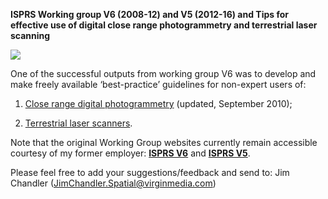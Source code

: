**ISPRS Working group V6 (2008-12) and V5 (2012-16) and Tips for effective use of digital close range photogrammetry and terrestrial laser scanning**


![](https://github.com/JimChandler-Spatial/photogrammetry/blob/gh-pages/Images/dems1.gif)


One of the successful outputs from working group V6 was to develop and make freely available ‘best-practice’ guidelines for non-expert users of:

1. [Close range digital photogrammetry](https://github.com/JimChandler-Spatial/photogrammetry/blob/gh-pages/OtherFiles/photogrammetry-tips.pdf) (updated, September 2010);

2. [Terrestrial laser scanners](https://github.com/JimChandler-Spatial/photogrammetry/blob/gh-pages/OtherFiles/laser_scanning-tips.pdf).

Note that the original Working Group websites currently remain accessible courtesy of my former employer: 
[**ISPRS V6**](http://isprsv6.lboro.ac.uk/) and 
[**ISPRS V5**](http://isprsv5.lboro.ac.uk/).

Please feel free to add your suggestions/feedback and send to: Jim Chandler (JimChandler.Spatial@virginmedia.com)


